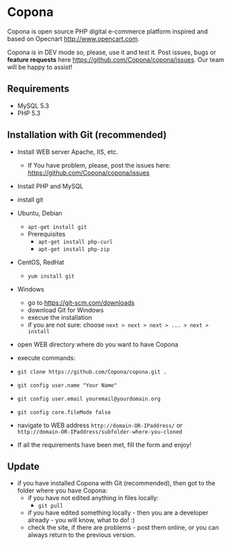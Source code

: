 # Copona

Copona is open source PHP digital e-commerce platform inspired and based on Opecnart http://www.opencart.com.

Copona is in DEV mode so, please, use it and test it. Post issues, bugs or **feature requests** here https://github.com/Copona/copona/issues. Our team will be happy to assist!


## Requirements
* MySQL 5.3
* PHP 5.3

## Installation with Git (recommended)
* Install WEB server Apache, IIS, etc.
  * If You have problem, please, post the issues here: https://github.com/Copona/copona/issues 
* Install PHP and MySQL 
* install git
 * Ubuntu, Debian
   * `apt-get install git`
   * Prerequisites
     * `apt-get install php-curl`
     * `apt-get install php-zip`
 * CentOS, RedHat
   * `yum install git`
 * Windows
   * go to https://git-scm.com/downloads
    * download Git for Windows
    * execue the installation
    * if you are not sure: choose `next > next > next > ... > next > install`
* open WEB directory where do you want to have Copona
* execute commands: 
 * `git clone https://github.com/Copona/copona.git .`
 * `git config user.name "Your Name"`
 * `git config user.email youremail@yourdomain.org`
 * `git config core.fileMode false`
 
 
* navigate to WEB address `http://domain-OR-IPaddress/` or `http://domain-OR-IPaddress/subfolder-where-you-cloned`
* If all the requirements have been met, fill the form and enjoy!

## Update
* if you have installed Copona with Git (recommended), then got to the folder where you have Copona:
  * if you have not edited anything in files locally:
    * `git pull`
  * if you have edited something locally - then you are a developer already - you will know, what to do! :)
  * check the site, if there are problems - post them online, or you can always return to the previous version.

  
